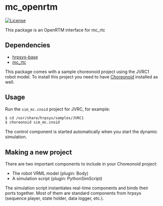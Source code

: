 # mc\_openrtm

[![License](https://img.shields.io/badge/License-BSD%202--Clause-green.svg)](https://opensource.org/licenses/BSD-2-Clause)

This package is an OpenRTM interface for mc\_rtc

## Dependencies

- [hrpsys-base](https://github.com/fkanehiro/hrpsys-base)
- [mc\_rtc](https://gite.lirmm.fr/multi-contact/mc_rtc)

This package comes with a sample choreonoid project using the JVRC1 robot model. To install this project you need to have [Choreonoid](https://github.com/s-nakaoka/choreonoid) installed as well.

## Usage

Run the `sim_mc.cnoid` project for JVRC, for example:

```bash
$ cd /usr/share/hrpsys/samples/JVRC1
$ choreonoid sim_mc.cnoid
```

The control component is started automatically when you start the dynamic simulation.

## Making a new project

There are two important components to include in your Choreonoid project:

- The robot VRML model (plugin: Body)
- A simulation script (plugin: PythonSimScript)

The simulation script instantiates real-time components and binds their ports
together. Most of them are standard components from hrpsys (sequence player,
state holder, data logger, etc.).
